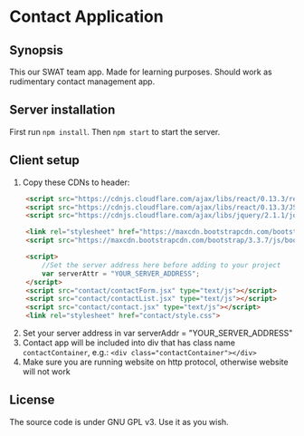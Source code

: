# Contact Application

## Synopsis

This our SWAT team app. Made for learning purposes. Should work as rudimentary contact management app.

## Server installation

First run `npm install`.
Then `npm start` to start the server.

## Client setup

1. Copy these CDNs to header:

```html
    <script src="https://cdnjs.cloudflare.com/ajax/libs/react/0.13.3/react.js"></script>
    <script src="https://cdnjs.cloudflare.com/ajax/libs/react/0.13.3/JSXTransformer.js"></script>
    <script src="https://cdnjs.cloudflare.com/ajax/libs/jquery/2.1.1/jquery.min.js"></script>

    <link rel="stylesheet" href="https://maxcdn.bootstrapcdn.com/bootstrap/3.3.7/css/bootstrap.min.css" integrity="sha384-BVYiiSIFeK1dGmJRAkycuHAHRg32OmUcww7on3RYdg4Va+PmSTsz/K68vbdEjh4u" crossorigin="anonymous">
    <script src="https://maxcdn.bootstrapcdn.com/bootstrap/3.3.7/js/bootstrap.min.js" integrity="sha384-Tc5IQib027qvyjSMfHjOMaLkfuWVxZxUPnCJA7l2mCWNIpG9mGCD8wGNIcPD7Txa" crossorigin="anonymous"></script>

    <script>
        //Set the server address here before adding to your project
        var serverAttr = "YOUR_SERVER_ADDRESS";
    </script>
    <script src="contact/contactForm.jsx" type="text/js"></script>
    <script src="contact/contactList.jsx" type="text/js"></script>
    <script src="contact/contact.jsx" type="text/js"></script>
    <link rel="stylesheet" href="contact/style.css">
```
2. Set your server address in var serverAddr = "YOUR_SERVER_ADDRESS"
3. Contact app will be included into div that has class name `contactContainer`, e.g.:
`<div class="contactContainer"></div>`
4. Make sure you are running website on http protocol, otherwise website will not work 

## License

The source code is under GNU GPL v3. Use it as you wish.
